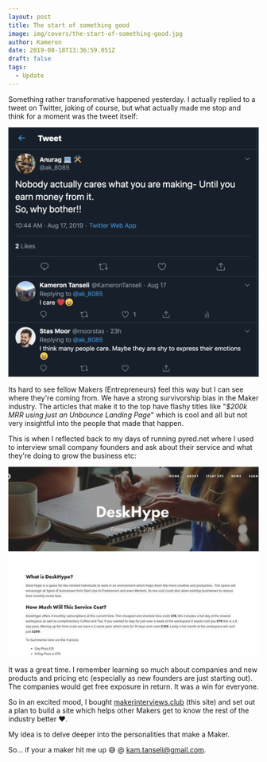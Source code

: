```yaml
---
layout: post
title: The start of something good
image: img/covers/the-start-of-something-good.jpg
author: Kameron
date: 2019-08-18T13:36:59.051Z
draft: false
tags: 
  - Update
---
```


Something rather transformative happened yesterday. I actually replied to a tweet on Twitter, joking of course, but what actually made me stop and think for a moment was the tweet itself:

![The triggering tweet 😅](img/articles/the-start-of-something-good-1.png)

Its hard to see fellow Makers (Entrepreneurs) feel this way but I can see where they're coming from. We have a strong survivorship bias in the Maker industry. The articles that make it to the top have flashy titles like "*$200k MRR using just an Unbounce Landing Page*" which is cool and all but not very insightful into the people that made that happen.

This is when I reflected back to my days of running pyred.net where I used to interview small company founders and ask about their service and what they're doing to grow the business etc:

![pyred.net when it was still alive](img/articles/the-start-of-something-good-2.jpg)

It was a great time. I remember learning so much about companies and new products and pricing etc (especially as new founders are just starting out). The companies would get free exposure in return. It was a win for everyone.

So in an excited mood, I bought [makerinterviews.club](https://makerinterviews.club) (this site) and set out a plan to build a site which helps other Makers get to know the rest of the industry better ❤️.

My idea is to delve deeper into the personalities that make a Maker.

So... if your a maker hit me up 😅 @ [kam.tanseli@gmail.com](mailto:kam.tanseli@gmail.com).

